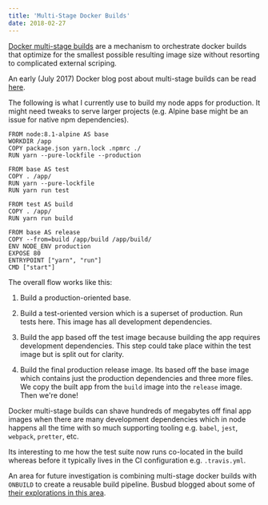 ```yaml
---
title: 'Multi-Stage Docker Builds'
date: 2018-02-27
---
```


[Docker multi-stage builds](https://docs.docker.com/develop/develop-images/multistage-build/) are a mechanism to orchestrate docker builds that optimize for the smallest possible resulting image size without resorting to complicated external scriping.

An early (July 2017) Docker blog post about multi-stage builds can be read [here](https://blog.docker.com/2017/07/multi-stage-builds/).

The following is what I currently use to build my node apps for production. It might need tweaks to serve larger projects (e.g. Alpine base might be an issue for native npm dependencies).

```docker
FROM node:8.1-alpine AS base
WORKDIR /app
COPY package.json yarn.lock .npmrc ./
RUN yarn --pure-lockfile --production

FROM base AS test
COPY . /app/
RUN yarn --pure-lockfile
RUN yarn run test

FROM test AS build
COPY . /app/
RUN yarn run build

FROM base AS release
COPY --from=build /app/build /app/build/
ENV NODE_ENV production
EXPOSE 80
ENTRYPOINT ["yarn", "run"]
CMD ["start"]
```

The overall flow works like this:

1. Build a production-oriented base.

2. Build a test-oriented version which is a superset of production. Run tests here. This image has all development dependencies.

3. Build the app based off the test image because building the app requires development dependencies. This step could take place within the test image but is split out for clarity.

4. Build the final production release image. Its based off the base image which contains just the production dependencies and three more files. We copy the built app from the `build` image into the `release` image. Then we're done!

Docker multi-stage builds can shave hundreds of megabytes off final app images when there are many development dependencies which in node happens all the time with so much supporting tooling e.g. `babel`, `jest`, `webpack`, `pretter`, etc.

Its interesting to me how the test suite now runs co-located in the build whereas before it typically lives in the CI configuration e.g. `.travis.yml`.

An area for future investigation is combining multi-stage docker builds with `ONBUILD` to create a reusable build pipeline. Busbud blogged about some of [their explorations in this area](https://engineering.busbud.com/2017/10/09/node-interactive-2017/).

